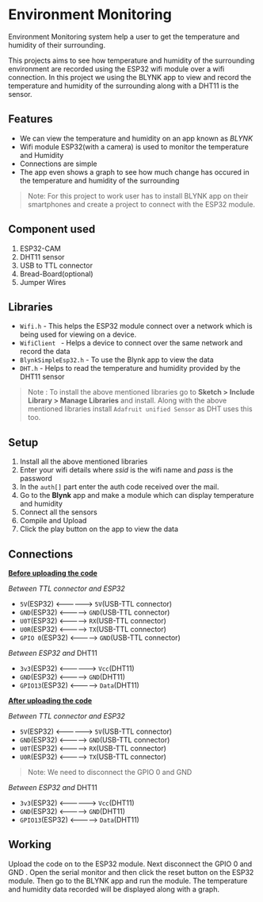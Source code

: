 # 				Environment Monitoring



Environment Monitoring system help a user to get the temperature and humidity of their surrounding.

This projects aims to see how temperature and humidity of the surrounding environment are recorded using the ESP32 wifi module over a wifi connection. In this project we using the BLYNK app to view and record the temperature and humidity of the surrounding along with a DHT11 is the sensor.



## Features

- We can view the temperature and humidity on an app known as *BLYNK*
- Wifi module ESP32(with a camera) is used to monitor the temperature and Humidity
- Connections are simple
- The app even shows a graph to see how much change has occured in the temperature and humidity of the surrounding

> Note: For this project to work user has to install BLYNK app on their smartphones and create a project to connect with the ESP32 module.



## Component used

1. ESP32-CAM
2. DHT11 sensor
3. USB to TTL connector
4. Bread-Board(optional)
5. Jumper Wires



## Libraries

- `Wifi.h` - This helps the ESP32 module connect over a network which is being used for viewing on a device.
- `WifiClient ` - Helps a device to connect over the same network and record the data
- `BlynkSimpleEsp32.h` - To use the Blynk app to view the data
- `DHT.h` - Helps to read the temperature and humidity provided by the DHT11 sensor

> Note : To install the above mentioned libraries go to **Sketch > Include Library > Manage Libraries** and install. Along with the above mentioned libraries install `Adafruit unified Sensor` as DHT uses this too.



## Setup

1. Install all the above mentioned libraries
2. Enter your wifi details where *ssid* is the wifi name and *pass* is the password
3. In  the `auth[]` part enter the auth code received over the mail.
4. Go to the **Blynk** app and make a module which can display temperature and humidity
5. Connect all the sensors 
6. Compile and Upload 
7. Click the play button on the app to view the data



## Connections

**<u>Before uploading the code</u>**

*Between TTL connector and ESP32*

- `5V`(ESP32) <------> `5V`(USB-TTL connector)
- `GND`(ESP32) <-----> `GND`(USB-TTL connector)
- `U0T`(ESP32) <-----> `RX`(USB-TTL connector)
- `U0R`(ESP32) <-----> `TX`(USB-TTL connector)
- `GPIO 0`(ESP32) <-----> `GND`(USB-TTL connector)

*Between ESP32 and* DHT11

- `3v3`(ESP32) <------> `Vcc`(DHT11)
- `GND`(ESP32) <-----> `GND`(DHT11)
- `GPIO13`(ESP32) <-----> `Data`(DHT11)

**<u>After uploading the code</u>**

*Between TTL connector and ESP32*

- `5V`(ESP32) <------> `5V`(USB-TTL connector)
- `GND`(ESP32) <-----> `GND`(USB-TTL connector)
- `U0T`(ESP32) <-----> `RX`(USB-TTL connector)
- `U0R`(ESP32) <-----> `TX`(USB-TTL connector)

> Note: We need to disconnect the GPIO 0 and GND

*Between ESP32 and* DHT11

- `3v3`(ESP32) <------> `Vcc`(DHT11)
- `GND`(ESP32) <-----> `GND`(DHT11)
- `GPIO13`(ESP32) <-----> `Data`(DHT11)

## Working

Upload the code on to the ESP32 module. Next disconnect the GPIO 0 and GND . Open the serial monitor and then click the reset button on the ESP32 module. Then go to the  BLYNK app and run the module. The temperature and humidity data recorded will be displayed along with a graph.

